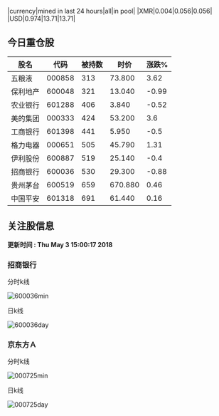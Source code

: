 |currency|mined in last 24 hours|all|in pool|
|XMR|0.004|0.056|0.056|
|USD|0.974|13.71|13.71|

## 今日重仓股 

|股名|代码|被持数|时价|涨跌%|
|---|---|---|---|---|
|五粮液|000858|313|73.800|3.62|
|保利地产|600048|321|13.040|-0.99|
|农业银行|601288|406|3.840|-0.52|
|美的集团|000333|424|53.200|3.6|
|工商银行|601398|441|5.950|-0.5|
|格力电器|000651|505|45.790|1.31|
|伊利股份|600887|519|25.140|-0.4|
|招商银行|600036|530|29.300|-0.88|
|贵州茅台|600519|659|670.880|0.46|
|中国平安|601318|691|61.440|0.16|

## 关注股信息
**更新时间 : Thu May  3 15:00:17 2018**
### 招商银行 
分时k线

![600036min](http://image.sinajs.cn/newchart/min/n/sh600036.gif)

日k线

![600036day](http://image.sinajs.cn/newchart/daily/n/sh600036.gif)

### 京东方Ａ 
分时k线

![000725min](http://image.sinajs.cn/newchart/min/n/sz000725.gif)

日k线

![000725day](http://image.sinajs.cn/newchart/daily/n/sz000725.gif)

